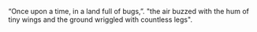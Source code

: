 “Once upon a time, in a land full of bugs,”.
"the air buzzed with the hum of tiny wings and the ground wriggled with countless legs".